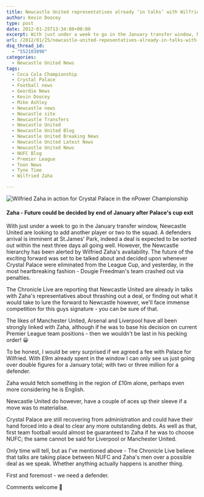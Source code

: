 ```yaml
---
title: Newcastle United representatives already ‘in talks’ with Wilfried Zaha
author: Kevin Doocey
type: post
date: 2012-01-25T13:34:08+00:00
excerpt: With just under a week to go in the January transfer window, Newcastle United are looking to add another player or two to the squad. A defenders arrival is imminent..
url: /2012/01/25/newcastle-united-repesentatives-already-in-talks-with-wilfried-zaha/
dsq_thread_id:
  - "552103890"
categories:
  - Newcastle United News
tags:
  - Coca Cola Championship
  - Crystal Palace
  - Football news
  - Geordie News
  - Kevin Doocey
  - Mike Ashley
  - Newcastle news
  - Newcastle site
  - Newcastle Transfers
  - Newcastle United
  - Newcastle United Blog
  - Newcastle United Breaking News
  - Newcastle United Latest News
  - Newcastle United News
  - NUFC Blog
  - Premier League
  - Toon News
  - Tyne Time
  - Wilfried Zaha

---
```

![Wilfried Zaha in action for Crystal Palace in the nPower Championship](http://www.tynetime.com/wp-content/uploads/2012/01/Wilfried-Zaha-Newcastle-United.jpg "Wilfried-Zaha-Newcastle-United")

#### Zaha - Future could be decided by end of January after Palace's cup exit

With just under a week to go in the January transfer window, Newcastle United are looking to add another player or two to the squad. A defenders arrival is imminent at St.James' Park, indeed a deal is expected to be sorted out within the next three days all going well. However, the Newcastle hierarchy has been alerted by Wilfried Zaha's availability. The future of the exciting forward was set  to be talked about and decided upon whenever Crystal Palace were eliminated from the League Cup, and yesterday, in the most heartbreaking fashion - Dougie Freedman's team crashed out via penalties.

The Chronicle Live are reporting that Newcastle United are already in talks with Zaha's representatives about thrashing out a deal, or finding out what it would take to lure the forward to Newcastle however, we'll face immense competition for this guys signature - you can be sure of that.

The likes of Manchester United, Arsenal and Liverpool have all been strongly linked with Zaha, although if he was to base his decision on current Premier League team positions - then we wouldn't be last in his pecking order! 😀

To be honest, I would be very surprised if we agreed a fee with Palace for Wilfried. With £9m already spent in the window I can only see us just going over double figures for a January total; with two or three million for a defender.

Zaha would fetch something in the region of £10m alone, perhaps even more considering he is English.

Newcastle United do however, have a couple of aces up their sleeve if a move was to materialise.

Crystal Palace are still recovering from administration and could have their hand forced into a deal to clear any more outstanding debts. As well as that, first team football would almost be guaranteed to Zaha if he was to choose NUFC; the same cannot be said for Liverpool or Manchester United.

Only time will tell, but as I've mentioned above - The Chronicle Live believe that talks are taking place between NUFC and Zaha's men over a possible deal as we speak. Whether anything actually happens is another thing.

First and foremost - we need a defender.

Comments welcome 🙂
